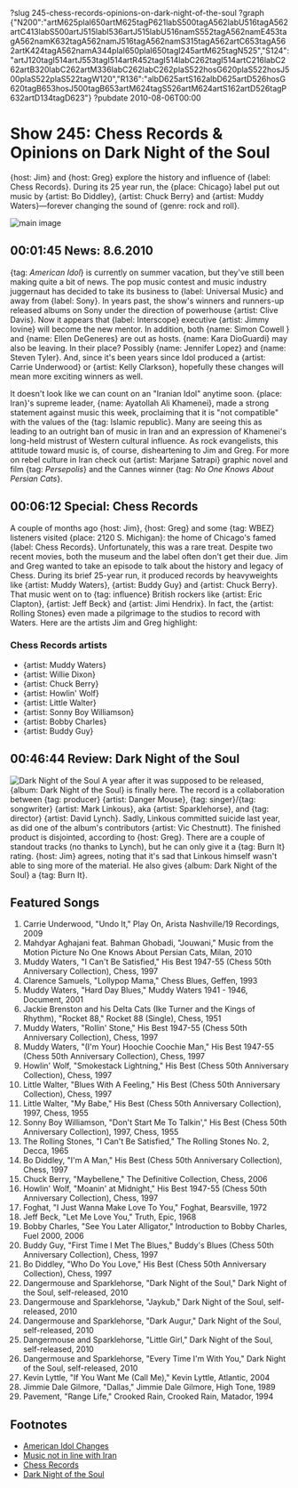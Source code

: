 ?slug 245-chess-records-opinions-on-dark-night-of-the-soul
?graph {"N200":"artM625plaI650artM625tagP621labS500tagA562labU516tagA562artC413labS500artJ515labI536artJ515labU516namS552tagA562namE453tagA562namK632tagA562namJ516tagA562namS315tagA562artC653tagA562artK424tagA562namA344plaI650plaI650tagI245artM625tagN525","S124":"artJ120tagI514artJ553tagI514artR452tagI514labC262tagI514artC216labC262artB320labC262artM336labC262labC262plaS522hosG620plaS522hosJ500plaS522plaS522tagW120","R136":"albD625artS162albD625artD526hosG620tagB653hosJ500tagB653artM624tagS526artM624artS162artD526tagP632artD134tagD623"}
?pubdate 2010-08-06T00:00

# Show 245: Chess Records & Opinions on Dark Night of the Soul
{host: Jim} and {host: Greg} explore the history and influence of {label: Chess Records}. During its 25 year run, the {place: Chicago} label put out music by {artist: Bo Diddley}, {artist: Chuck Berry} and {artist: Muddy Waters}—forever changing the sound of {genre: rock and roll}.

![main image](http://static.soundopinions.org/images/2010/chessrecords/2.jpg)


## 00:01:45 News: 8.6.2010
{tag: *American Idol*} is currently on summer vacation, but they've still been making quite a bit of news. The pop music contest and music industry juggernaut has decided to take its business to {label: Universal Music} and away from {label: Sony}. In years past, the show's winners and runners-up released albums on Sony under the direction of powerhouse {artist: Clive Davis}. Now it appears that {label: Interscope} executive {artist: Jimmy Iovine} will become the new mentor. In addition, both {name: Simon Cowell } and {name: Ellen DeGeneres} are out as hosts. {name: Kara DioGuardi} may also be leaving. In their place? Possibly {name: Jennifer Lopez} and {name: Steven Tyler}. And, since it's been years since Idol produced a {artist: Carrie Underwood} or {artist: Kelly Clarkson}, hopefully these changes will mean more exciting winners as well.

It doesn't look like we can count on an  "Iranian Idol"  anytime soon. {place: Iran}'s supreme leader, {name: Ayatollah Ali Khamenei}, made a strong statement against music this week, proclaiming that it is "not compatible" with the values of the {tag: Islamic republic}. Many are seeing this as leading to an outright ban of music in Iran and an expression of Khamenei's long-held mistrust of Western cultural influence. As rock evangelists, this attitude toward music is, of course, disheartening to Jim and Greg. For more on rebel culture in Iran check out {artist: Marjane Satrapi} graphic novel and film {tag: *Persepolis*} and the Cannes winner {tag: *No One Knows About Persian Cats*}.

## 00:06:12 Special: Chess Records
A couple of months ago {host: Jim}, {host: Greg} and some {tag: WBEZ} listeners visited {place: 2120 S. Michigan}: the home of Chicago's famed {label: Chess Records}. Unfortunately, this was a rare treat. Despite two recent movies, both the museum and the label often don't get their due. Jim and Greg wanted to take an episode to talk about the history and legacy of Chess. During its brief 25-year run, it produced records by heavyweights like {artist: Muddy Waters}, {artist: Buddy Guy} and {artist: Chuck Berry}. That music went on to {tag: influence} British rockers like {artist: Eric Clapton}, {artist: Jeff Beck} and {artist: Jimi Hendrix}. In fact, the {artist: Rolling Stones} even made a pilgrimage to the studios to record with Waters. Here are the artists Jim and Greg highlight:

### Chess Records artists
- {artist: Muddy Waters}
- {artist: Willie Dixon}
- {artist: Chuck Berry}
- {artist: Howlin' Wolf}
- {artist: Little Walter}
- {artist: Sonny Boy Williamson}
- {artist: Bobby Charles}
- {artist: Buddy Guy}

## 00:46:44 Review: Dark Night of the Soul
![Dark Night of the Soul](https://upload.wikimedia.org/wikipedia/en/f/fc/Dark_Night_of_the_Soul.jpg "110951238/693812409")
A year after it was supposed to be released, {album: Dark Night of the Soul} is finally here. The record is a collaboration between {tag: producer} {artist: Danger Mouse}, {tag: singer}/{tag: songwriter} {artist: Mark Linkous}, aka {artist: Sparklehorse}, and {tag: director} {artist: David Lynch}. Sadly, Linkous committed suicide last year, as did one of the album's contributors {artist: Vic Chestnutt}. The finished product is disjointed, according to {host: Greg}. There are a couple of standout tracks (no thanks to Lynch), but he can only give it a {tag: Burn It} rating. {host: Jim} agrees, noting that it's sad that Linkous himself wasn't able to sing more of the material. He also gives {album: Dark Night of the Soul} a {tag: Burn It}.

## Featured Songs
1. Carrie Underwood, "Undo It," Play On, Arista Nashville/19 Recordings, 2009
2. Mahdyar Aghajani feat. Bahman Ghobadi, "Jouwani," Music from the Motion Picture No One Knows About Persian Cats, Milan, 2010
3. Muddy Waters, "I Can't Be Satisfied," His Best 1947-55 (Chess 50th Anniversary Collection), Chess, 1997
4. Clarence Samuels, "Lollypop Mama," Chess Blues, Geffen, 1993
5. Muddy Waters, "Hard Day Blues," Muddy Waters 1941 - 1946, Document, 2001
6. Jackie Brenston and his Delta Cats (Ike Turner and the Kings of Rhythm), "Rocket 88," Rocket  88 (Single), Chess, 1951
7. Muddy Waters, "Rollin' Stone," His Best 1947-55 (Chess 50th Anniversary Collection), Chess, 1997
8. Muddy Waters, "(I'm Your) Hoochie Coochie Man," His Best 1947-55 (Chess 50th Anniversary Collection), Chess, 1997
10. Howlin' Wolf, "Smokestack Lightning," His Best (Chess 50th Anniversary Collection), Chess, 1997
11. Little Walter, "Blues With A Feeling," His Best (Chess 50th Anniversary Collection), Chess, 1997
12. Little Walter, "My Babe," His Best (Chess 50th Anniversary Collection), 1997, Chess, 1955
13. Sonny Boy Williamson, "Don't Start Me To Talkin'," His Best (Chess 50th Anniversary Collection), 1997, Chess, 1955
14. The Rolling Stones, "I Can't Be Satisfied," The Rolling Stones No. 2, Decca, 1965
15. Bo Diddley, "I'm A Man," His Best (Chess 50th Anniversary Collection), Chess, 1997
16. Chuck Berry, "Maybellene," The Definitive Collection, Chess, 2006
17. Howlin' Wolf, "Moanin' at Midnight," His Best 1947-55 (Chess 50th Anniversary Collection), Chess, 1997
18. Foghat, "I Just Wanna Make Love To You," Foghat, Bearsville, 1972
19. Jeff Beck, "Let Me Love You," Truth, Epic, 1968
20. Bobby Charles, "See You Later Alligator," Introduction to Bobby Charles, Fuel 2000, 2006
21. Buddy Guy, "First Time I Met The Blues," Buddy's Blues (Chess 50th Anniversary Collection), Chess, 1997
22. Bo Diddley, "Who Do You Love," His Best (Chess 50th Anniversary Collection), Chess, 1997
23. Dangermouse and Sparklehorse, "Dark Night of the Soul," Dark Night of the Soul, self-released, 2010
24. Dangermouse and Sparklehorse, "Jaykub," Dark Night of the Soul, self-released, 2010
25. Dangermouse and Sparklehorse, "Dark Augur," Dark Night of the Soul, self-released, 2010
26. Dangermouse and Sparklehorse, "Little Girl," Dark Night of the Soul, self-released, 2010
27. Dangermouse and Sparklehorse, "Every Time I'm With You," Dark Night of the Soul, self-released, 2010
28. Kevin Lyttle, "If You Want Me (Call Me)," Kevin Lyttle, Atlantic, 2004
29. Jimmie Dale Gilmore, "Dallas," Jimmie Dale Gilmore, High Tone, 1989
30. Pavement, "Range Life," Crooked Rain, Crooked Rain, Matador, 1994


## Footnotes
- [American Idol Changes](http://www.wsj.com/articles/SB10001424052748704499604575407653741100466)
- [Music not in line with Iran](http://www.theguardian.com/world/2010/aug/02/iran-supreme-leader-music-islam)
- [Chess Records](http://www.chessrecords.co.uk/)
- [Dark Night of the Soul](http://dnots.com/)

